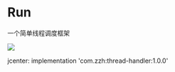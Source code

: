 # Run
一个简单线程调度框架

[![](https://jitpack.io/v/zhengzaihong/Run.svg)](https://jitpack.io/#zhengzaihong/Run)

jcenter: implementation 'com.zzh:thread-handler:1.0.0'